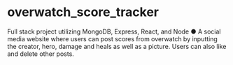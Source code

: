 # overwatch_score_tracker
Full stack project utilizing MongoDB, Express, React, and Node ● A social media website where users can post scores from overwatch by inputting the creator, hero, damage  and heals as well as a picture. Users can also like and delete other posts.
